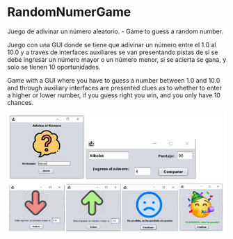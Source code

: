 # RandomNumerGame
Juego de adivinar un número aleatorio. - Game to guess a random number. 

Juego con una GUI donde se tiene que adivinar un número entre el 1.0 al 10.0 y a traves de interfaces auxiliares se van presentando pistas de si se debe ingresar un número mayor o un número menor, si se acierta se gana, y solo se tienen 10 oportunidades.

Game with a GUI where you have to guess a number between 1.0 and 10.0 and through auxiliary interfaces are presented clues as to whether to enter a higher or lower number, if you guess right you win, and you only have 10 chances.

![Screenshot](Screenshot.jpg)
